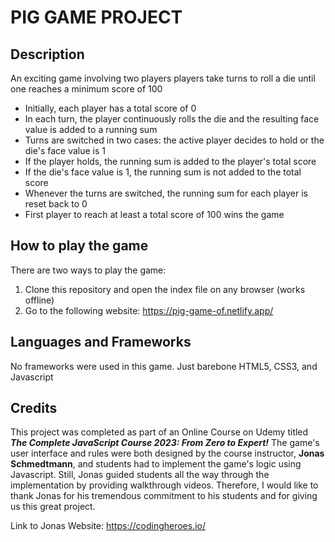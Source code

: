 # PIG GAME PROJECT

## Description

An exciting game involving two players players take turns to roll a die until one reaches a minimum score of 100

-    Initially, each player has a total score of 0
-    In each turn, the player continuously rolls the die and the resulting face value is added to a running sum
-    Turns are switched in two cases: the active player decides to hold or the die's face value is 1
-    If the player holds, the running sum is added to the player's total score
-    If the die's face value is 1, the running sum is not added to the total score
-    Whenever the turns are switched, the running sum for each player is reset back to 0
-    First player to reach at least a total score of 100 wins the game

## How to play the game

There are two ways to play the game:

1. Clone this repository and open the index file on any browser (works offline)
2. Go to the following website: https://pig-game-of.netlify.app/

## Languages and Frameworks

No frameworks were used in this game. Just barebone HTML5, CSS3, and Javascript

## Credits

This project was completed as part of an Online Course on Udemy titled
**_The Complete JavaScript Course 2023: From Zero to Expert!_** The game's
user interface and rules were both designed by the course instructor, **Jonas Schmedtmann**, and
students had to implement the game's logic using Javascript. Still, Jonas guided students all the
way through the implementation by providing walkthrough videos. Therefore, I would like to thank
Jonas for his tremendous commitment to his students and for giving us this great project.

Link to Jonas Website: https://codingheroes.io/
